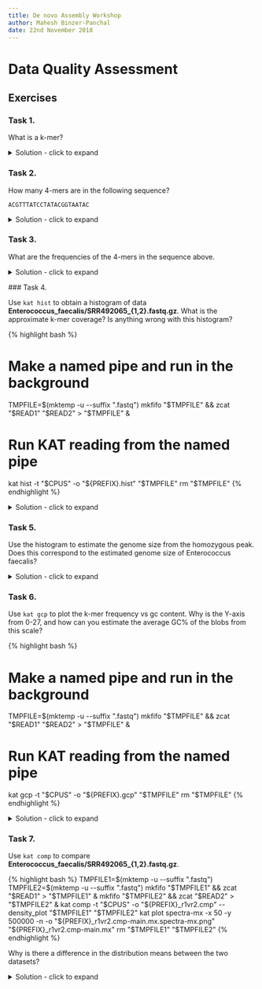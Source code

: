 ```yaml
---
title: De novo Assembly Workshop
author: Mahesh Binzer-Panchal
date: 22nd November 2018
---
```


# Data Quality Assessment

## Exercises

### Task 1.

What is a k-mer?

<details>
<summary> Solution - click to expand </summary>

A sequence of characters of length k.

</details>

### Task 2.

How many 4-mers are in the following sequence?

```
ACGTTTATCCTATACGGTAATAC
```

<details>
<summary> Solution - click to expand </summary>

20   (L-k+1)=(23-4+1)

</details>

### Task 3.

What are the frequencies of the 4-mers in the sequence above.

<details>
<summary> Solution - click to expand </summary>

```
ACGT 1	CGTT 1	GTTT 1	TTTA 1	TTAT 1
TATC 1	ATCC 1	TCCT 1	CCTA 1	CTAT 1
TATA 1	ATAC 2	TACG 1	ACGG 1	CGGT 1
GGTA 1	GTAA 1	TAAT 1	AATA 1
```

</details>

### Task 4.

Use `kat hist` to obtain a histogram of data **Enterococcus_faecalis/SRR492065_{1,2}.fastq.gz**.
What is the approximate k-mer coverage? Is anything wrong with this histogram?

{% highlight bash %}
# Make a named pipe and run in the background
TMPFILE=$(mktemp -u --suffix ".fastq")
mkfifo "$TMPFILE" && zcat "$READ1" "$READ2" > "$TMPFILE" &
# Run KAT reading from the named pipe
kat hist -t "$CPUS" -o "${PREFIX}.hist" "$TMPFILE"
rm "$TMPFILE"
{% endhighlight %}

<details>
<summary> Solution - click to expand </summary>

{% highlight bash %}
READ1=Enterococcus_faecalis/SRR492065_1.fastq.gz
READ2=Enterococcus_faecalis/SRR492065_2.fastq.gz
PREFIX=$(basename ${READ1%_1.*} )
TMPFILE=$(mktemp -u --suffix ".fastq")
mkfifo "$TMPFILE" && zcat "$READ1" "$READ2" > "$TMPFILE" &
kat hist -t "$CPUS" -o "${PREFIX}.hist" "$TMPFILE"
rm "$TMPFILE"
{% endhighlight %}

![A k-mer histogram of the SRR492065 data.]()

The homozygous peak in the histogram appears to be at 50x k-mer coverage.

The histogram is unusual because there is a higher than expected frequency of low frequency k-mers.

</details>

### Task 5.

Use the histogram to estimate the genome size from the homozygous peak.
Does this correspond to the estimated genome size of Enterococcus faecalis?

<details>
<summary> Solution - click to expand </summary>

The peak of the histogram is at around 50x coverage.

</details>

### Task 6.

Use `kat gcp` to plot the k-mer frequency vs gc content.
Why is the Y-axis from 0-27, and how can you estimate the average GC% of the blobs from this scale?

{% highlight bash %}
# Make a named pipe and run in the background
TMPFILE=$(mktemp -u --suffix ".fastq")
mkfifo "$TMPFILE" && zcat "$READ1" "$READ2" > "$TMPFILE" &
# Run KAT reading from the named pipe
kat gcp -t "$CPUS" -o "${PREFIX}.gcp" "$TMPFILE"
rm "$TMPFILE"
{% endhighlight %}

<details>
<summary> Solution - click to expand </summary>

{% highlight %}
READ1=Enterococcus_faecalis/SRR492065_1.fastq.gz
READ2=Enterococcus_faecalis/SRR492065_2.fastq.gz
PREFIX=$(basename ${READ1%_1.*} )
TMPFILE=$(mktemp -u --suffix ".fastq")
mkfifo "$TMPFILE" && zcat "$READ1" "$READ2" > "$TMPFILE" &
kat gcp -t "$CPUS" -o "${PREFIX}.gcp" "$TMPFILE"
rm "$TMPFILE"
{% endhighlight %}

![A GC content plot of SRR492065 data.]()

The GC content scale (Y-axis) is the absolute GC count per k-mer. The default k-mer size is 27 and therefore the y-axis is from 0 to 27.
One can estimate the average GC% of a blob from this scale by multiplying the approximate GC content value by 4 (since 4 * 27 == 108 =~ 100).

</details>

### Task 7.

Use `kat comp` to compare **Enterococcus_faecalis/SRR492065_{1,2}.fastq.gz**.

{% highlight bash %}
TMPFILE1=$(mktemp -u --suffix ".fastq")
TMPFILE2=$(mktemp -u --suffix ".fastq")
mkfifo "$TMPFILE1" && zcat "$READ1" > "$TMPFILE1" &
mkfifo "$TMPFILE2" && zcat "$READ2" > "$TMPFILE2" &
kat comp -t "$CPUS" -o "${PREFIX}_r1vr2.cmp" --density_plot "$TMPFILE1" "$TMPFILE2"
kat plot spectra-mx -x 50 -y 500000 -n -o "${PREFIX}_r1vr2.cmp-main.mx.spectra-mx.png" "${PREFIX}_r1vr2.cmp-main.mx"
rm "$TMPFILE1" "$TMPFILE2"
{% endhighlight %}

Why is there a difference in the distribution means between the two datasets?

<details>
<summary> Solution - click to expand </summary>

{% highlight bash %}
READ1=Enterococcus_faecalis/SRR492065_1.fastq.gz
READ2=Enterococcus_faecalis/SRR492065_2.fastq.gz
PREFIX=$(basename ${READ1%_1.*} )
TMPFILE1=$(mktemp -u --suffix ".fastq")
TMPFILE2=$(mktemp -u --suffix ".fastq")
mkfifo "$TMPFILE1" && zcat "$READ1" > "$TMPFILE1" &
mkfifo "$TMPFILE2" && zcat "$READ2" > "$TMPFILE2" &
kat comp -t "$CPUS" -o "${PREFIX}_r1vr2.cmp" --density_plot "$TMPFILE1" "$TMPFILE2"
kat plot spectra-mx -x 50 -y 500000 -n -o "${PREFIX}_r1vr2.cmp-main.mx.spectra-mx.png" "${PREFIX}_r1vr2.cmp-main.mx"
rm "$TMPFILE1" "$TMPFILE2"
{% endhighlight %}

![A density plot of READ1 vs READ2 in the SRR492065 data.]()

![A spectra-mx plot of READ1 vs READ2 in the SRR492065 data.]()

The spectra-mx plot shows the shared content for dataset 2 (READ2) is shifted to the left and slightly higher than
the shared content of dataset 1 (READ1). From the previous FastQC analyses of these files we saw that READ2 has lower read qualities than READ1.
Lower quality reads mean more errors and ambiguous bases, resulting in lower k-mer frequency counts (in READ2) which shifts the mean
k-mer frequency to the left.

</details>
